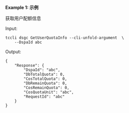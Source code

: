 **Example 1: 示例**

获取用户配额信息

Input: 

```
tccli dsgc GetUserQuotaInfo --cli-unfold-argument  \
    --DspaId abc
```

Output: 
```
{
    "Response": {
        "DspaId": "abc",
        "DbTotalQuota": 0,
        "CosTotalQuota": 0,
        "DbRemainQuota": 0,
        "CosRemainQuota": 0,
        "CosQuotaUnit": "abc",
        "RequestId": "abc"
    }
}
```

